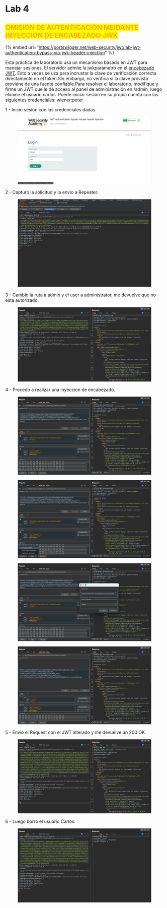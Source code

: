 # Lab 4

## <mark style="color:orange;">OMISION DE AUTENTICACION MEIDANTE INYECCION DE ENCABEZADO JWK</mark>

{% embed url="https://portswigger.net/web-security/jwt/lab-jwt-authentication-bypass-via-jwk-header-injection" %}

Esta práctica de laboratorio usa un mecanismo basado en JWT para manejar sesiones. El servidor admite la jwkparámetro en el [encabezado JWT](https://portswigger.net/web-security/jwt). Esto a veces se usa para incrustar la clave de verificación correcta directamente en el token.Sin embargo, no verifica si la clave provista proviene de una fuente confiable.Para resolver el laboratorio, modifique y firme un JWT que le dé acceso al panel de administración en /admin, luego elimine el usuario carlos. Puede iniciar sesión en su propia cuenta con las siguientes credenciales: wiener:peter

1 - Inicio sesion con las credenciales dadas.

<figure><img src="../../../.gitbook/assets/1 (22).png" alt=""><figcaption></figcaption></figure>

2 - Capturo la solicitud y la envio a Repeater.

<figure><img src="../../../.gitbook/assets/1 (5).png" alt=""><figcaption></figcaption></figure>

3 - Cambio la ruta a admin y el user a administrator, me devuelve que no esta autorizado.

<figure><img src="../../../.gitbook/assets/1 (1).png" alt=""><figcaption></figcaption></figure>

4 - Procedo a realizar una inyeccion de encabezado.

<figure><img src="../../../.gitbook/assets/1 (28).png" alt=""><figcaption></figcaption></figure>

<figure><img src="../../../.gitbook/assets/1 (6).png" alt=""><figcaption></figcaption></figure>

<figure><img src="../../../.gitbook/assets/1 (8).png" alt=""><figcaption></figcaption></figure>

<figure><img src="../../../.gitbook/assets/1 (13).png" alt=""><figcaption></figcaption></figure>

5 - Envio el Request con el JWT alterado y me devuelve un 200 OK.

<figure><img src="../../../.gitbook/assets/1 (20).png" alt=""><figcaption></figcaption></figure>

6 - Luego borro el usuario Carlos.

<figure><img src="../../../.gitbook/assets/1 (11).png" alt=""><figcaption></figcaption></figure>
